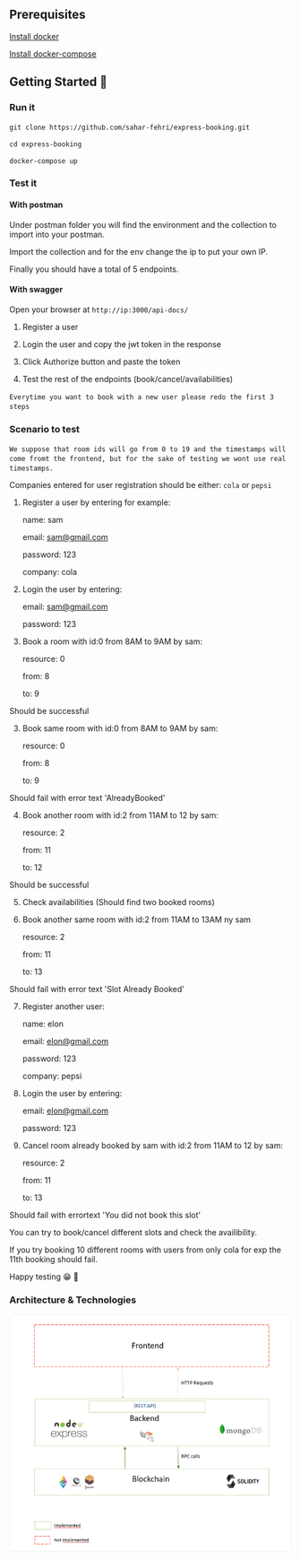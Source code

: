 ## Prerequisites

[Install docker](https://www.digitalocean.com/community/tutorials/how-to-install-and-use-docker-on-ubuntu-20-04-fr)

[Install docker-compose](https://www.digitalocean.com/community/tutorials/how-to-install-and-use-docker-compose-on-ubuntu-20-04-fr)

## Getting Started :rocket:

### Run it

 ````shell script
git clone https://github.com/sahar-fehri/express-booking.git
````

 ````shell script
cd express-booking
````

 ````shell script
docker-compose up
````

### Test it

#### With postman

Under postman folder you will find the environment and the collection to import into your postman.

Import the collection and for the env change the ip to put your own IP.

Finally you should have a total of 5 endpoints.

#### With swagger

Open your browser at `http://ip:3000/api-docs/`

1. Register a user

2. Login the user and copy the jwt token in the response

3. Click Authorize button and paste the token

4. Test the rest of the endpoints (book/cancel/availabilities)

`Everytime you want to book with a new user please redo the first 3 steps`

### Scenario to test

`We suppose that room ids will go from 0 to 19 and the timestamps will come fromt the frontend, but for the sake of testing we wont use real timestamps.`

Companies entered for user registration should be either: `cola` or `pepsi`

1. Register a user by entering for example:

    name: sam

    email: sam@gmail.com

    password: 123

    company: cola

2. Login the user by entering:

    email: sam@gmail.com

    password: 123

3. Book a room with id:0 from 8AM to 9AM by sam:

    resource: 0

    from: 8

    to: 9

Should be successful

3. Book same room with id:0 from 8AM to 9AM by sam:

    resource: 0

    from: 8

    to: 9

Should fail with error text 'AlreadyBooked'

4. Book another room with id:2 from 11AM to 12 by sam:

    resource: 2

    from: 11

    to: 12

Should be successful

5. Check availabilities (Should find two booked rooms)

6. Book another same room with id:2 from 11AM to 13AM ny sam

    resource: 2

    from: 11

    to: 13

Should fail with error text 'Slot Already Booked'

7. Register another user:

   name: elon

    email: elon@gmail.com

    password: 123

    company: pepsi

8. Login the user by entering:

    email: elon@gmail.com

    password: 123

9. Cancel room already booked by sam with id:2 from 11AM to 12 by sam:

    resource: 2

    from: 11

    to: 13

Should fail with errortext 'You did not book this slot'

You can try to book/cancel different slots and check the availibility.

If you try booking 10 different rooms with users from only cola for exp the 11th booking should fail.


Happy testing 😁 🎉

### Architecture & Technologies


![ARCH](/docs/images/architecture.PNG)